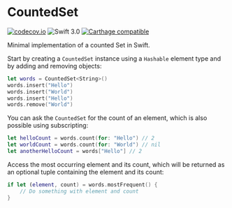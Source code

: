 # CountedSet

 [![codecov.io](https://codecov.io/github/daehn/CountedSet/coverage.svg?branch=develop)](https://codecov.io/github/daehn/CountedSet?branch=develop) ![Swift 3.0](https://img.shields.io/badge/Swift-3.0-orange.svg?style=flat)
[![Carthage compatible](https://img.shields.io/badge/Carthage-compatible-4BC51D.svg?style=flat)](https://github.com/Carthage/Carthage)

Minimal implementation of a counted Set in Swift.

Start by creating a `CountedSet` instance using a `Hashable` element type and by adding and removing objects:

```swift
let words = CountedSet<String>()
words.insert("Hello")
words.insert("World")
words.insert("Hello")
words.remove("World")
```

You can ask the `CountedSet` for the count of an element, which is also possible using subscripting:

```swift
let helloCount = words.count(for: "Hello") // 2
let worldCount = words.count(for: "World") // nil
let anotherHelloCount = words["Hello"] // 2
```

Access the most occurring element and its count, which will be returned as an optional tuple containing the element and its count:

```swift
if let (element, count) = words.mostFrequent() {
    // Do something with element and count
}
```

